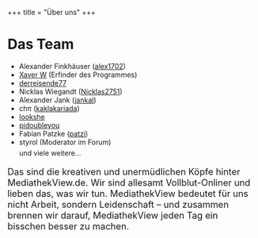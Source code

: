 +++
title = "Über uns"
+++

<div class="jumbotron">
  <h1>Das Team</h1>
  <ul>
    <li>Alexander Finkhäuser (<a href="https://github.com/orgs/mediathekview/people/alex1702" target="_blank">alex1702</a>)</li>
    <li><a href="https://github.com/orgs/mediathekview/people/xaverW" target="_blank">Xaver W</a> (Erfinder des Programmes)</li>
    <li><a href="https://github.com/orgs/mediathekview/people/derreisende77" target="_blank">derreisende77</a></li>
    <li>Nicklas Wiegandt (<a href="https://github.com/orgs/mediathekview/people/Nicklas2751" target="_blank">Nicklas2751</a>)</li>
    <li>Alexander Jank (<a href="https://github.com/orgs/mediathekview/people/jankal" target="_blank">jankal</a>)</li>
    <li>chπ (<a href="https://github.com/orgs/mediathekview/people/kaklakariada" target="_blank">kaklakariada</a>)</li>
    <li><a href="https://github.com/orgs/mediathekview/people/lookshe" target="_blank">lookshe</a></li>
    <li><a href="https://github.com/orgs/mediathekview/people/pidoubleyou" target="_blank">pidoubleyou</a></li>
    <li>Fabian Patzke (<a href="https://github.com/orgs/mediathekview/people/patzi" target="_blank">patzi</a>)</li>
    <li>styrol (Moderator im Forum)</li>
    <li style="padding-top: 5px; list-style: none;">und viele weitere...</li>
  </ul>
  <p style="font-size: 1.3em;">
    Das sind die kreativen und unermüdlichen Köpfe hinter MediathekView.de.
    Wir sind allesamt Vollblut-Onliner und lieben das, was wir tun.
    MediathekView bedeutet für uns nicht Arbeit, sondern Leidenschaft – und
    zusammen brennen wir darauf, MediathekView jeden Tag ein bisschen
    besser zu machen.
  </p>

</div>
